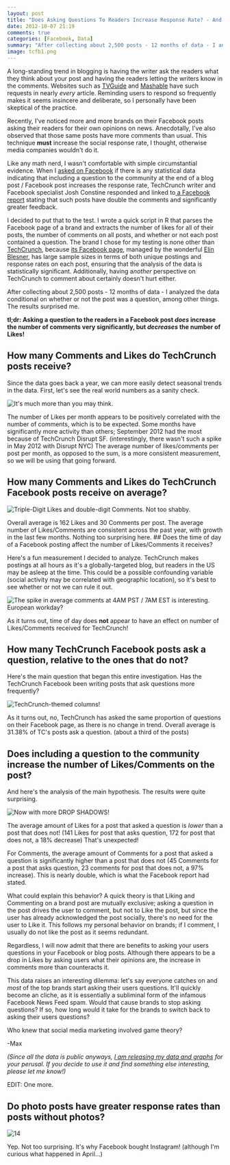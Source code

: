 ```yaml
---
layout: post
title: "Does Asking Questions To Readers Increase Response Rate? - And Other TechCrunch Analyses"
date: 2012-10-07 21:19
comments: true
categories: [Facebook, Data]
summary: "After collecting about 2,500 posts - 12 months of data - I analyzed the data conditional on whether or not the post was a question, among other things. The results surprised me."
image: tcfb1.png
---
```


A long-standing trend in blogging is having the writer ask the readers what they think about your post and having the readers letting the writers know in the comments. Websites such as [TVGuide][1] and [Mashable][2] have such requests in nearly *every* article. Reminding users to respond so frequently makes it seems insincere and deliberate, so I personally have been skeptical of the practice.

Recently, I've noticed more and more brands on their Facebook posts asking their readers for their own opinions on news. Anecdotally, I've also observed that those same posts have more comments than usual. This technique **must** increase the social response rate, I thought, otherwise media companies wouldn't do it.

Like any math nerd, I wasn't comfortable with simple circumstantial evidence. When I [asked on Facebook][3] if there is any statistical data indicating that including a question to the community at the end of a blog post / Facebook post increases the response rate, TechCrunch writer and Facebook specialist Josh Constine responded and linked to[ a Facebook report][4] stating that such posts have double the comments and significantly greater feedback.

I decided to put that to the test. I wrote a quick script in R that parses the Facebook page of a brand and extracts the number of likes for all of their posts, the number of comments on all posts, and whether or not each post contained a question. The brand I chose for my testing is none other than [TechCrunch][5], because [its Facebook page][6], managed by the wonderful [Elin Blesner][7], has large sample sizes in terms of both unique postings and response rates on each post, ensuring that the analysis of the data is statistically significant. Additionally, having a*nother* perspective on TechCrunch to comment about certainly doesn't hurt either.

After collecting about 2,500 posts - 12 months of data - I analyzed the data conditional on whether or not the post was a question, among other things. The results surprised me.

<!-- more -->

**tl;dr: Asking a question to the readers in a Facebook post *does* increase the number of comments very significantly, but *decreases* the number of Likes!**

## How many Comments and Likes do TechCrunch posts receive?

Since the data goes back a year, we can more easily detect seasonal trends in the data. First, let's see the real world numbers as a sanity check.

![It's much more than you may think.][8]

The number of Likes per month appears to be positively correlated with the number of comments, which is to be expected. Some months have significantly more activity than others; September 2012 had the most because of TechCrunch Disrupt SF. (interestingly, there wasn't such a spike in May 2012 with Disrupt NYC) The average number of likes/comments per post per month, as opposed to the sum, is a more consistent measurement, so we will be using that going forward. 
## How many Comments and Likes do TechCrunch Facebook posts receive on average?

![Triple-Digit Likes and double-digit Comments. Not too shabby.][9]

Overall average is 162 Likes and 30 Comments per post. The average number of Likes/Comments are consistent across the past year, with growth in the last few months. Nothing too surprising here. ## Does the time of day of a Facebook posting affect the number of Likes/Comments it receives?

Here's a fun measurement I decided to analyze. TechCrunch makes postings at all hours as it's a globally-targeted blog, but readers in the US may be asleep at the time. This could be a possible confounding variable (social activity may be correlated with geographic location), so it's best to see whether or not we can rule it out.

![The spike in average comments at 4AM PST / 7AM EST is interesting. European workday?][10]

As it turns out, time of day does **not** appear to have an effect on number of Likes/Comments received for TechCrunch!

## How many TechCrunch Facebook posts ask a question, relative to the ones that do not?

Here's the main question that began this entire investigation. Has the TechCrunch Facebook been writing posts that ask questions more frequently?

![TechCrunch-themed columns!][11]

As it turns out, no, TechCrunch has asked the same proportion of questions on their Facebook page, as there is no change in trend. Overall average is 31.38% of TC's posts ask a question. (about a third of the posts)

## Does including a question to the community increase the number of Likes/Comments on the post?

And here's the analysis of the main hypothesis. The results were quite surprising.

![Now with more DROP SHADOWS!][12]

The average amount of Likes for a post that asked a question is *lower* than a post that does not! (141 Likes for post that asks question, 172 for post that does not, a 18% decrease) That's unexpected!

For Comments, the average amount of Comments for a post that asked a question is significantly higher than a post that does not (45 Comments for a post that asks question, 23 comments for post that does not, a 97% increase). This is nearly double, which is what the Facebook report had stated.

What could explain this behavior? A quick theory is that Liking and Commenting on a brand post are mutually exclusive; asking a question in the post drives the user to comment, but not to Like the post, but since the user has already acknowledged the post socially, there's no need for the user to Like it. This follows my personal behavior on brands; if I comment, I usually do not like the post as it seems redundant.

Regardless, I will now admit that there are benefits to asking your users questions in your Facebook or blog posts. Although there appears to be a drop in Likes by asking users what their opinions are, the increase in comments more than counteracts it.

This data raises an interesting dilemma: let's say everyone catches on and *most* of the top brands start asking their users questions. It'll quickly become an cliche, as it is essentially a subliminal form of the infamous Facebook News Feed spam. Would that cause brands to stop asking questions? If so, how long would it take for the brands to switch back to asking their users questions?

Who knew that social media marketing involved game theory?

-Max

*(Since all the data is public anyways, [I am releasing my data and graphs][13] for your perusal. If you decide to use it and find something else interesting, please let me know!)*

 

EDIT: One more.

## Do photo posts have greater response rates than posts without photos?

![14]

 

Yep. Not too surprising. It's why Facebook bought Instagram! (although I'm curious what happened in April...)

 [1]: http://www.tvguide.com/
 [2]: http://mashable.com/
 [3]: http://www.facebook.com/max.woolf/posts/10151223309670450
 [4]: http://www.facebook.com/notes/facebook-journalists/study-how-people-are-engaging-journalists-on-facebook-best-practices/245775148767840
 [5]: http://www.techcrunch.com/
 [6]: http://www.facebook.com/techcrunch
 [7]: https://twitter.com/elinblesener
 [8]: /img/tcfb1.png "How many Comments and Likes do TechCrunch posts receive?"
 [9]: /img/tcfb2.png "How many Comments and Likes do TechCrunch posts receive on average?"
 [10]: /img/tcfb3.png "Does the time of day of a Facebook posting affect the number of Likes/Comments it receives?"
 [11]: /img/tcfb4.png "How many TechCrunch Facebook posts ask a question, relative to the ones that do not?"
 [12]: /img/tcfb5.png "Does including a question to the community increase the number of Likes/Comments on the post?"
 [13]: https://dl.dropbox.com/u/2017402/TechCrunch%20Facebook%20Data%20Analysis.xlsx
 [14]: /img/tc-graph.png  